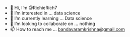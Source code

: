 - 👋 Hi, I’m @RichieRich7
- 👀 I’m interested in ... data science
- 🌱 I’m currently learning ... Data science
- 💞️ I’m looking to collaborate on ... nothing
- 📫 How to reach me ... bandavaramkrishna@gmail.com

<!---
RichieRich7/RichieRich7 is a ✨ special ✨ repository because its `README.md` (this file) appears on your GitHub profile.
You can click the Preview link to take a look at your changes.
--->
